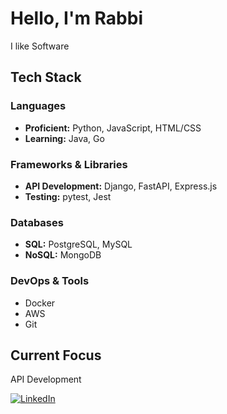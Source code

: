 # Hello, I'm Rabbi

I like Software

## Tech Stack

### Languages
- **Proficient:** Python, JavaScript, HTML/CSS
- **Learning:** Java, Go

### Frameworks & Libraries
- **API Development:** Django, FastAPI, Express.js
- **Testing:** pytest, Jest

### Databases
- **SQL:** PostgreSQL, MySQL
- **NoSQL:** MongoDB

### DevOps & Tools
- Docker
- AWS
- Git

## Current Focus
API Development 

[![LinkedIn](https://img.shields.io/badge/LinkedIn-Connect-blue)](https://linkedin.com/in/rabbi-agyei/)
